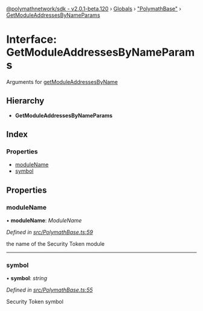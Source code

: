 [@polymathnetwork/sdk - v2.0.1-beta.120](../README.md) › [Globals](../globals.md) › ["PolymathBase"](../modules/_polymathbase_.md) › [GetModuleAddressesByNameParams](_polymathbase_.getmoduleaddressesbynameparams.md)

# Interface: GetModuleAddressesByNameParams

Arguments for [getModuleAddressesByName](../classes/_polymathbase_.polymathbase.md#getmoduleaddressesbyname)

## Hierarchy

- **GetModuleAddressesByNameParams**

## Index

### Properties

- [moduleName](_polymathbase_.getmoduleaddressesbynameparams.md#modulename)
- [symbol](_polymathbase_.getmoduleaddressesbynameparams.md#symbol)

## Properties

### moduleName

• **moduleName**: _ModuleName_

_Defined in [src/PolymathBase.ts:59](https://github.com/PolymathNetwork/polymath-sdk/blob/1da5bc5/src/PolymathBase.ts#L59)_

the name of the Security Token module

---

### symbol

• **symbol**: _string_

_Defined in [src/PolymathBase.ts:55](https://github.com/PolymathNetwork/polymath-sdk/blob/1da5bc5/src/PolymathBase.ts#L55)_

Security Token symbol
